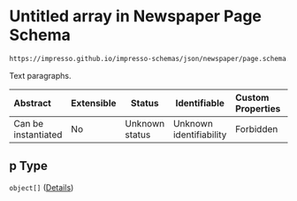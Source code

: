 # Untitled array in Newspaper Page Schema

```txt
https://impresso.github.io/impresso-schemas/json/newspaper/page.schema.json#/properties/r/items/properties/p
```

Text paragraphs.


| Abstract            | Extensible | Status         | Identifiable            | Custom Properties | Additional Properties | Access Restrictions | Defined In                                                           |
| :------------------ | ---------- | -------------- | ----------------------- | :---------------- | --------------------- | ------------------- | -------------------------------------------------------------------- |
| Can be instantiated | No         | Unknown status | Unknown identifiability | Forbidden         | Allowed               | none                | [page.schema.json\*](../out/page.schema.json "open original schema") |

## p Type

`object[]` ([Details](page-properties-r-items-properties-p-items.md))
